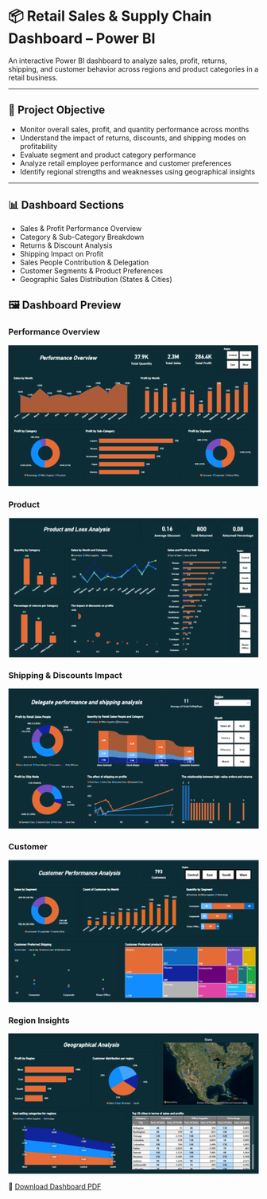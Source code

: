 # 📦 Retail Sales & Supply Chain Dashboard – Power BI

An interactive Power BI dashboard to analyze sales, profit, returns, shipping, and customer behavior across regions and product categories in a retail business.

---

## 🎯 Project Objective

- Monitor overall sales, profit, and quantity performance across months
- Understand the impact of returns, discounts, and shipping modes on profitability
- Evaluate segment and product category performance
- Analyze retail employee performance and customer preferences
- Identify regional strengths and weaknesses using geographical insights

---

## 📊 Dashboard Sections

- Sales & Profit Performance Overview
- Category & Sub-Category Breakdown
- Returns & Discount Analysis
- Shipping Impact on Profit
- Sales People Contribution & Delegation
- Customer Segments & Product Preferences
- Geographic Sales Distribution (States & Cities)

## 🖼️ Dashboard Preview

### Performance Overview
![Overview](ScreenShots/overview.png)

### Product
![Product](ScreenShots/Product.png)

### Shipping & Discounts Impact
![Shipping Impact](ScreenShots/suppliers.png)

### Customer 
![Customer](ScreenShots/Customers.png)

### Region Insights
![Region](ScreenShots/Region.png)


📄 [Download Dashboard PDF](Retail-Supply-Chain-Sales.pdf)

